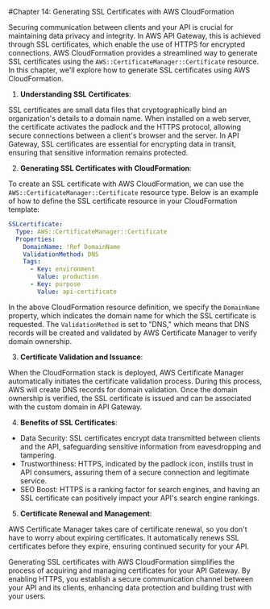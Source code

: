 #Chapter 14: Generating SSL Certificates with AWS CloudFormation

Securing communication between clients and your API is crucial for maintaining data privacy and integrity. In AWS API Gateway, this is achieved through SSL certificates, which enable the use of HTTPS for encrypted connections. AWS CloudFormation provides a streamlined way to generate SSL certificates using the `AWS::CertificateManager::Certificate` resource. In this chapter, we'll explore how to generate SSL certificates using AWS CloudFormation.

1. **Understanding SSL Certificates**:

SSL certificates are small data files that cryptographically bind an organization's details to a domain name. When installed on a web server, the certificate activates the padlock and the HTTPS protocol, allowing secure connections between a client's browser and the server. In API Gateway, SSL certificates are essential for encrypting data in transit, ensuring that sensitive information remains protected.

2. **Generating SSL Certificates with CloudFormation**:

To create an SSL certificate with AWS CloudFormation, we can use the `AWS::CertificateManager::Certificate` resource type. Below is an example of how to define the SSL certificate resource in your CloudFormation template:

```yaml
SSLcertificate:
  Type: AWS::CertificateManager::Certificate
  Properties:
    DomainName: !Ref DomainName
    ValidationMethod: DNS
    Tags:
      - Key: environment
        Value: production
      - Key: purpose
        Value: api-certificate
```

In the above CloudFormation resource definition, we specify the `DomainName` property, which indicates the domain name for which the SSL certificate is requested. The `ValidationMethod` is set to "DNS," which means that DNS records will be created and validated by AWS Certificate Manager to verify domain ownership.

3. **Certificate Validation and Issuance**:

When the CloudFormation stack is deployed, AWS Certificate Manager automatically initiates the certificate validation process. During this process, AWS will create DNS records for domain validation. Once the domain ownership is verified, the SSL certificate is issued and can be associated with the custom domain in API Gateway.

4. **Benefits of SSL Certificates**:

- Data Security: SSL certificates encrypt data transmitted between clients and the API, safeguarding sensitive information from eavesdropping and tampering.
- Trustworthiness: HTTPS, indicated by the padlock icon, instills trust in API consumers, assuring them of a secure connection and legitimate service.
- SEO Boost: HTTPS is a ranking factor for search engines, and having an SSL certificate can positively impact your API's search engine rankings.

5. **Certificate Renewal and Management**:

AWS Certificate Manager takes care of certificate renewal, so you don't have to worry about expiring certificates. It automatically renews SSL certificates before they expire, ensuring continued security for your API.

Generating SSL certificates with AWS CloudFormation simplifies the process of acquiring and managing certificates for your API Gateway. By enabling HTTPS, you establish a secure communication channel between your API and its clients, enhancing data protection and building trust with your users.